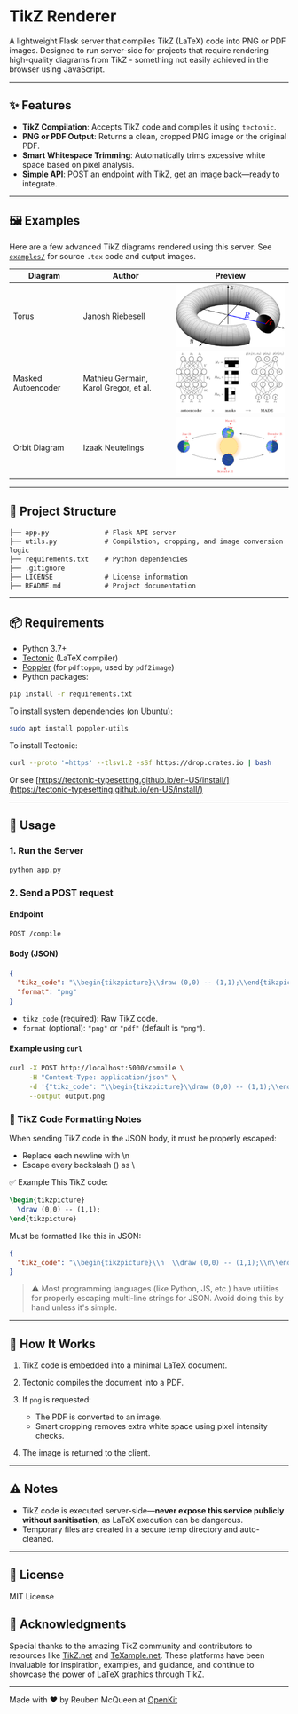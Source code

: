 # TikZ Renderer

A lightweight Flask server that compiles TikZ (LaTeX) code into PNG or PDF images. Designed to run server-side for projects that require rendering high-quality diagrams from TikZ - something not easily achieved in the browser using JavaScript.

---

## ✨ Features

- **TikZ Compilation**: Accepts TikZ code and compiles it using `tectonic`.
- **PNG or PDF Output**: Returns a clean, cropped PNG image or the original PDF.
- **Smart Whitespace Trimming**: Automatically trims excessive white space based on pixel analysis.
- **Simple API**: POST an endpoint with TikZ, get an image back—ready to integrate.

---

## 🖼 Examples

Here are a few advanced TikZ diagrams rendered using this server.
See [`examples/`](examples/) for source `.tex` code and output images.

| Diagram             | Author             | Preview |
|---------------------|--------------------|---------|
| Torus  | Janosh Riebesell            | <img src="examples/torus/rendered_output.png" width="350"/> |
| Masked Autoencoder  | Mathieu Germain, Karol Gregor, et al.   | <img src="examples/masked_autoencoder/rendered_output.png" width="350"/> |
| Orbit Diagram       | Izaak Neutelings   | <img src="examples/orbit_diagram/rendered_output.png" width="350"/> |

---

## 📁 Project Structure

```
├── app.py              # Flask API server
├── utils.py            # Compilation, cropping, and image conversion logic
├── requirements.txt    # Python dependencies
├── .gitignore
├── LICENSE             # License information
├── README.md           # Project documentation
````

---

## 📦 Requirements

- Python 3.7+
- [Tectonic](https://tectonic-typesetting.github.io/) (LaTeX compiler)
- [Poppler](https://poppler.freedesktop.org/) (for `pdftoppm`, used by `pdf2image`)
- Python packages:

```bash
pip install -r requirements.txt
````

To install system dependencies (on Ubuntu):

```bash
sudo apt install poppler-utils
```

To install Tectonic:

```bash
curl --proto '=https' --tlsv1.2 -sSf https://drop.crates.io | bash
```

Or see [https://tectonic-typesetting.github.io/en-US/install/](https://tectonic-typesetting.github.io/en-US/install/)

---

## 🚀 Usage

### 1. Run the Server

```bash
python app.py
```

### 2. Send a POST request

#### Endpoint

```
POST /compile
```

#### Body (JSON)

```json
{
  "tikz_code": "\\begin{tikzpicture}\\draw (0,0) -- (1,1);\\end{tikzpicture}",
  "format": "png"
}
```

* `tikz_code` (required): Raw TikZ code.
* `format` (optional): `"png"` or `"pdf"` (default is `"png"`).

#### Example using `curl`

```bash
curl -X POST http://localhost:5000/compile \
     -H "Content-Type: application/json" \
     -d '{"tikz_code": "\\begin{tikzpicture}\\draw (0,0) -- (1,1);\\end{tikzpicture}"}' \
     --output output.png
```

### 📝 TikZ Code Formatting Notes

When sending TikZ code in the JSON body, it must be properly escaped:

- Replace each newline with \n
- Escape every backslash (\) as \\

✅ Example
This TikZ code:
```latex
\begin{tikzpicture}
  \draw (0,0) -- (1,1);
\end{tikzpicture}
```
Must be formatted like this in JSON:
```json
{
  "tikz_code": "\\begin{tikzpicture}\\n  \\draw (0,0) -- (1,1);\\n\\end{tikzpicture}"
}
```

> ⚠️ Most programming languages (like Python, JS, etc.) have utilities for properly escaping multi-line strings for JSON. Avoid doing this by hand unless it's simple.

---

## 🧠 How It Works

1. TikZ code is embedded into a minimal LaTeX document.
2. Tectonic compiles the document into a PDF.
3. If `png` is requested:

   * The PDF is converted to an image.
   * Smart cropping removes extra white space using pixel intensity checks.
4. The image is returned to the client.

---

## ⚠️ Notes

* TikZ code is executed server-side—**never expose this service publicly without sanitisation**, as LaTeX execution can be dangerous.
* Temporary files are created in a secure temp directory and auto-cleaned.

---

## 📜 License

MIT License

## 🙏 Acknowledgments

Special thanks to the amazing TikZ community and contributors to resources like [TikZ.net](https://tikz.net) and [TeXample.net](http://www.texample.net/). These platforms have been invaluable for inspiration, examples, and guidance, and continue to showcase the power of LaTeX graphics through TikZ.

---

Made with ❤️ by Reuben McQueen at [OpenKit](https://openkit.co.uk)
